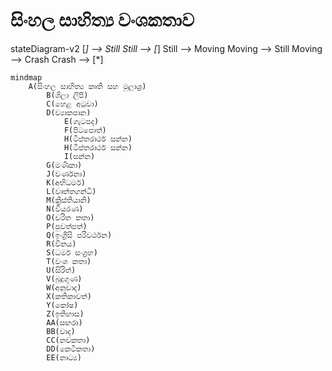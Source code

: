 # සිංහල සාහිත්‍ය වංශකතාව

stateDiagram-v2
[*] --> Still
Still --> [*]
Still --> Moving
Moving --> Still
Moving --> Crash
Crash --> [*]




```mermaid
mindmap
    A(සිංහල සාහිත්‍ය කෘති සහ මූලාශ්‍ර)
        B(ශිලා ලිපි)
        C(හෙළ අටුවා)
        D(ව්‍යාකපාන)
            E(ගැටපද)
            F(පිටපොත්)
            H(ටිප්තරාර්ථ සන්න)
            H(ටිප්තරාර්ථ සන්න)
            I(සන්න)
        G(මණිකා)
        J(වර්ණනා)
        K(අභිධර්ම)
        L(වෘත්තගන්ධි)
        M(ක්‍රිස්තියානි)
        N(වියරණ)
        O(චරිත කතා)
        P(පුවත්පත්)
        Q(ඉංග්‍රීසි පරිවර්ථන)
        R(විනය)
        S(ධර්ම සංග්‍රහ)
        T(වංශ කතා)
        U(සිරිත්)
        V(බුදුගුණ)
        W(අනුවාද)
        X(කතිකාවත්)
        Y(කෝෂ)
        Z(ඉතිහාස)
        AA(සඟරා)
        BB(වාද)
        CC(නවකතා)
        DD(කෙටිකතා)
        EE(නාට්‍ය)
```
